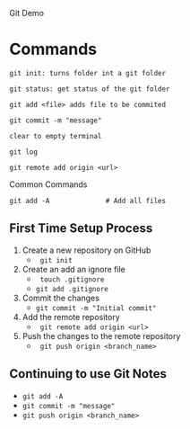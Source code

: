 Git Demo

# Commands

```
git init: turns folder int a git folder

git status: get status of the git folder

git add <file> adds file to be commited

git commit -m "message"

clear to empty terminal

git log 

git remote add origin <url>

```
Common Commands
```
git add -A              # Add all files
```
## First Time Setup Process
1. Create a new repository on GitHub
    - ``` git init```
2. Create an add an ignore file
    - ``` touch .gitignore```
    - ```git add .gitignore```
3. Commit the changes
    - ``` git commit -m "Initial commit" ```
4. Add the remote repository
    - ``` git remote add origin <url>```
5. Push the changes to the remote repository
    - ``` git push origin <branch_name>```

## Continuing to use Git Notes
- ```git add -A```
- ```git commit -m "message"```
- ```git push origin <branch_name>```